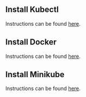 ## Install Kubectl

Instructions can be found [here](https://kubernetes.io/docs/tasks/tools/install-kubectl/).

## Install Docker

Instructions can be found [here](https://docs.docker.com/install/).

## Install Minikube

Instructions can be found [here](https://github.com/kubernetes/minikube/releases/tag/v0.30.0).
